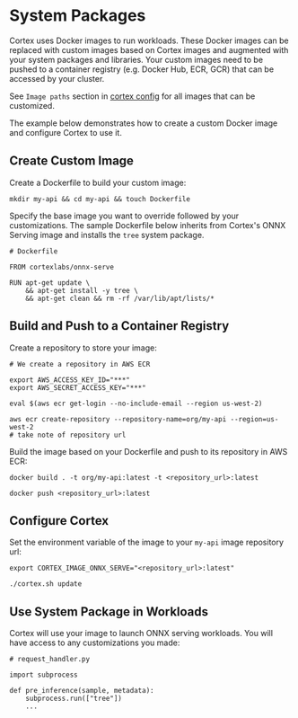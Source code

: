 # System Packages

Cortex uses Docker images to run workloads. These Docker images can be replaced with custom images based on Cortex images and augmented with your system packages and libraries. Your custom images need to be pushed to a container registry (e.g. Docker Hub, ECR, GCR) that can be accessed by your cluster.

See `Image paths` section in [cortex config](../cluster/config.md) for all images that can be customized.

The example below demonstrates how to create a custom Docker image and configure Cortex to use it.

## Create Custom Image

Create a Dockerfile to build your custom image:

```
mkdir my-api && cd my-api && touch Dockerfile
```

Specify the base image you want to override followed by your customizations. The sample Dockerfile below inherits from Cortex's ONNX Serving image and installs the `tree` system package.

```
# Dockerfile

FROM cortexlabs/onnx-serve

RUN apt-get update \
    && apt-get install -y tree \
    && apt-get clean && rm -rf /var/lib/apt/lists/*
```

## Build and Push to a Container Registry

Create a repository to store your image:

```
# We create a repository in AWS ECR

export AWS_ACCESS_KEY_ID="***"
export AWS_SECRET_ACCESS_KEY="***"

eval $(aws ecr get-login --no-include-email --region us-west-2)

aws ecr create-repository --repository-name=org/my-api --region=us-west-2
# take note of repository url
```

Build the image based on your Dockerfile and push to its repository in AWS ECR:

```
docker build . -t org/my-api:latest -t <repository_url>:latest

docker push <repository_url>:latest
```

## Configure Cortex

Set the environment variable of the image to your `my-api` image repository url:

```
export CORTEX_IMAGE_ONNX_SERVE="<repository_url>:latest"

./cortex.sh update
```

## Use System Package in Workloads

Cortex will use your image to launch ONNX serving workloads. You will have access to any customizations you made:

```
# request_handler.py

import subprocess

def pre_inference(sample, metadata):
    subprocess.run(["tree"])
    ...
```
